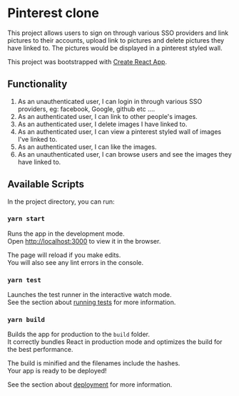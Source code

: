 # Pinterest clone
This project allows users to sign on through various SSO providers and link pictures to their accounts, upload link to pictures and delete pictures they have linked to. The pictures would be displayed in a pinterest styled wall.

This project was bootstrapped with [Create React App](https://github.com/facebook/create-react-app).

## Functionality
1. As an unauthenticated user, I can login in through various SSO providers, eg: facebook, Google, github etc ....
2. As an authenticated user, I can link to other people's images.
3. As an authenticated user, I delete images I have linked to.
4. As an authenticated user, I can view a pinterest styled wall of images I've linked to.
5. As an authenticated user, I can like the images.
6. As an unauthenticated user, I can browse users and see the images they have linked to.

## Available Scripts

In the project directory, you can run:

### `yarn start`

Runs the app in the development mode.<br />
Open [http://localhost:3000](http://localhost:3000) to view it in the browser.

The page will reload if you make edits.<br />
You will also see any lint errors in the console.

### `yarn test`

Launches the test runner in the interactive watch mode.<br />
See the section about [running tests](https://facebook.github.io/create-react-app/docs/running-tests) for more information.

### `yarn build`

Builds the app for production to the `build` folder.<br />
It correctly bundles React in production mode and optimizes the build for the best performance.

The build is minified and the filenames include the hashes.<br />
Your app is ready to be deployed!

See the section about [deployment](https://facebook.github.io/create-react-app/docs/deployment) for more information.

